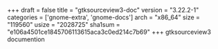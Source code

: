 +++
draft = false
title = "gtksourceview3-doc"
version = "3.22.2-1"
categories = ['gnome-extra', 'gnome-docs']
arch = "x86_64"
size = "119560"
usize = "2028725"
sha1sum = "e106a4501ce1845706113615aca3c0ed214c7b69"
+++
gtksourceview3 documention